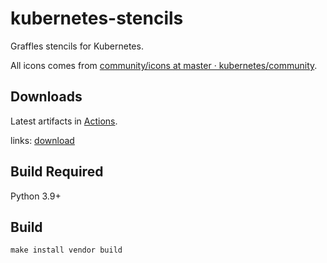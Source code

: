 # kubernetes-stencils

Graffles stencils for Kubernetes.

All icons comes from [community/icons at master · kubernetes/community](https://github.com/kubernetes/community/tree/master/icons).


## Downloads

Latest artifacts in [Actions](https://github.com/alswl/kubernetes-stencils/actions/runs).

links: [download](https://github.com/alswl/kubernetes-stencils/suites/2577404399/artifacts/56197586)


## Build Required

Python 3.9+


## Build

```
make install vendor build
```

